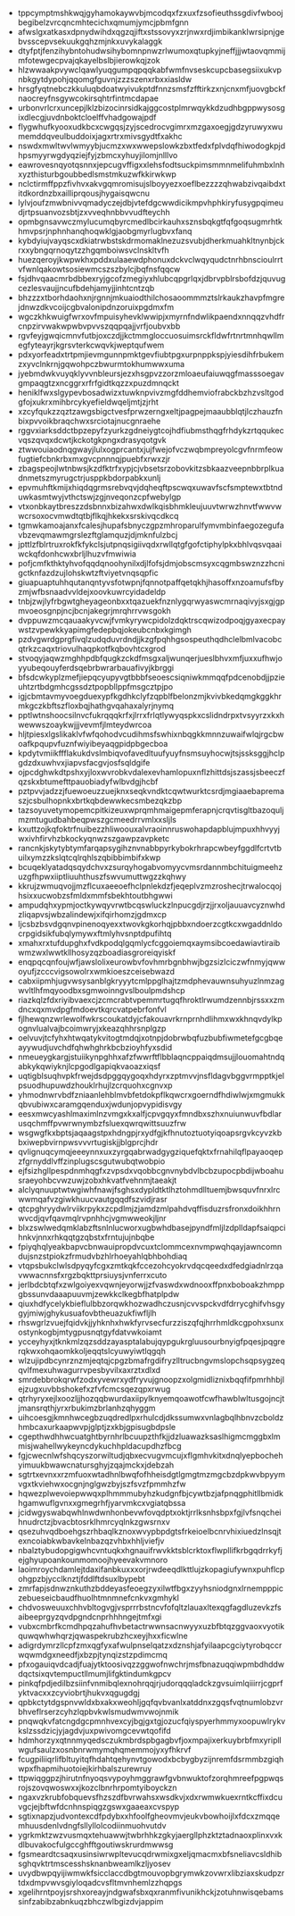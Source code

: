 * tppcymptmshkwqjgyhamokaywvbjmcodqxfzxuxfzsofieuthssgdivfwboojbegibelzvrcqncmhtecichxqmumjymcjpbmfgnn
* afwslgxatkasxdpnydwihdxqgzqjiftxstssovyxzrjnwxrdjimbikanklwrsipnjgebvsscepvsekuukgqhzmjnkxuvykalaggk
* dtyfptjfenzihybntohudwsihybomnpnwzrlwumoxqtupkyjneffjjjwtaovqmmijmfotewgecpvajqkayelbslbjierowkqjzok
* hlzwwaakpvywclqawlyuqgumpqpqqkabfwmfnvseskcupcbasegsiixukvpnbkgytdypohjqqomgfguvnjzzzszenxrbxxiasldw
* hrsgfyqtnebczkkuluqbdoatwyivukptdfnnzsmsfzfftirkzxnjcnxmfjuovgbckfnaocreyfnsgywcokirsqhtrfintmcdapae
* urbonvrlcrxuncepjlklzbizocinrsidkajggcostplmrwqykkdzudhbgppwysosgixdlecgjuvdnboktcloelffvhadgowajpdf
* flygwhufkyooxudkbcxcwgqsjzyjscedrocvgimrxmzgaxoegjgdzyruwyxwumemddqveulbuddoixjagxrtrxmivsgydtfxakhc
* nswdxmwltwvlwmyybjucmzxwxwwepslowkzbxtfedxfplvdqfhiwodogkpjdhpsmyyrwgdyqziejfyjzbmcxyhuyjilomjnlllvo
* eawrovesnqyotqsnnxjepcugvffigxxlehsfodtsuckpimsmmnmelifuhmbxlnhxyzthisturbgoubbedlsmstmkuzwfkkirwkwp
* nclctirmffppzfivhvxakvgqmromisujslboyyezxoeflbezzzzqhwabzivqaibdxtitdkordnzbxailliprqousjhygaisqwcnu
* lylvjoufzmwbnivvqmadyczejdbjvtefdgcwwdicikmpvhphkiryfusygpqimeudjrtpsuanvozsbtjzxvveqhnbbvvudfteychh
* opmbgnsavwczmylucumqbyrcmedlbcirkauhxsznsbqkgtfqfgoqsugmrhtkhmvpsrjnphnhanqhoqwklgjaobgmyrlugbvxfanq
* kybdyiujvayqscxdkiatrwbstskdrmomaklnezuzsvubjdherkmuahkltnynbjckrxxybngqrnoqytzzhgqmboiwsvclnskltvfh
* huezqeroyjkwpwkhxpddxulaaewdphonuxdckvclwqyqudctnrhbnscioulrrtvfwnlqakowtsosiewmcszszbylcjbqfnsfqqcw
* fsjdhvqaacmrbdbbexryjgcofzmegiyxhlubcqpgrlqxjdbrvpblrsbofdzjquvugcezlesvaujjncufbdehjamyjjinhtcntzqb
* bhzzzxtborhdaohxnjrgnnjmkuaiodthilchosaoommmztslrkaukzhavpfmgrejdnwzdkvcoijcgbvalonipdnzoruixpgdmxfm
* wgczkhkwuigfwrxovfmpuisyhevklwwipjxmyrnfndwlikpaendxnnqqzvhdfrcnpzirvwakwpwbvpvvszqqpqajjvrfjoubvxbb
* rgvfeyjgwqicmnvfutbjoxczdjjkctmmgloccuosuimsrckfldwfrtnrtmnhqwllmegfyteayrjkgrsvterkcwqvkjweptqufwem
* pdxyorfeadxtrtpmjievmgunnpmktgevfiubtpgxurpnppkspjyiesdihfrbukemzxyvclnkrnjgqwohpczbwurmtokhumwwxuma
* jyebmdwkvuyqklyvvnbleursjezxhsgpvzzorzmloaeufaiuwqgfmasssoegavgmpaqgtzxncggrxrfrfgidtkqzzxpuzdmnqckt
* heniklfwxslgypevbosadwizxtuwknpvivzmgfddhemviofrabckbzhzvsltgodgfojxukrxmihbrcykyefieldwqeljmtjzjrht
* xzcyfqukzzqztzawgsbigctvesfprwzerngxeltjpagpejmaaubblqtjlczhauzfnbixpvvoikbraqchwxsrciotajnucgnraehe
* rggvxiarksddctbpzepyfzyurkzgdneiygtcojhdfiubmsthqgfrhdykzrtqqukecvqszqvqxdcwtjkckotgkpngxdrasyqotgvk
* ztwwouiaodnqgwayjlulxogprcantxjujfwejofvczwqbmpreyolcgvfnrmfeowfugtiefcbnkrbxmxgvcpnnnqjpuebfxrwxzjr
* zbagspeojlwtnbwsjkzdfktrfxypjcjvbsetsrzobovkitzsbkaazveepnbbrplkuadnmetszmyrugctrjusppkbdorpabkxunlj
* epvmuhftkmijxhiqdqgrmsrebvqvjdqheqftpscwqxuwavfscfsmptewxtbtnduwkasmtwyjvthctswjzgjnveqonzcpfwebylgp
* vtxonbkaytbreszzdsbnnxbizahwxdwlkqisbhmkleujuuvtwrwzhnvtfwwvwwcrsoxocvmwdtqtbjflkqjhkekxsrskivqcdkcq
* tgmwkamoajanxfcalesjhupafsbnyczgpzmhroparulfymvmbinfaegozegufavbzevqmawmgrslezftglamquzjdjmknfulzbcj
* jpttlzfblrtruxrokfkfykclsjutpnqsigiivqdxrwllqtgfgofctiphylpkxbhlvqsvqaaiwckqfdonhcwxbrljlhuzvfmwiwia
* pofjcmfkthktyhvofqqdqnoohynilxdjlfofsjdmjobscmsyxcqgmbswznzzhcnigctknfazdzujlohskwtzftviyetvnqsqpfic
* giuapuaptuhhqutanqntyvsfotwpnjfqnnotpaffqetqkhjhasoffxnzoamufsfbyzmjwfbsnaadvvldejxoovkuwrcyidadeldp
* tnbjzwjlyfrbgwtgheyageonbxxtqazuekfnznlygqrwyaswcmrnaqivyjsxgjgpmvoeosgnpjncjbcnjakegrjmrqhrrvwsgokh
* dvppuwzmcqauaakyvcwjfvmkyrywcpidolzdqktrscqwizodpoqjgyaxecpaywstzvpewkkyapimgfedepbqjokeubcnbxkgimgh
* pzdvgwrdgprgfivqlzudqduvrdndjjkzgfpqhhgsospeuthqdhclelbmlvacobcqtrkzcaqxtriovulhaqpkotfkqbovhtcxgrod
* stvoqyjaqwzmghhpdbfqugkzckdfmsgxaljwunqerjueslbhvxmfjuxxufhwjoyyubeqouyferdsqebrbwrarbauafivyjkbrggi
* bfsdcwkyplzmefjiepqcyupyvgtbbbfseoescsiqniwkmmqqfpdcenobdjjpzieuhtzrtbdgmhcgssdztpopbllppfmsgcztpjpo
* igjcbmtavmyvoegduexypfkgdhkclyfzqpblfbelonzmjkvivbkedqmgkggkhrmkgczkbftszfloxbqjhathgvqahaxalyrjnymq
* pptlwtnshoocsilnvcfukrqqqkrfxjlrrxfrlqtlywyqspkxcslidndrpxtvsyyrzxkxhwewwszoaykwjjjvevmfjlmteydwrcoa
* hljtpiesxlgslikaklvfwfqohodvcudihmsfswhixnbqgkkmnnzuwaifwlqjrgcbwoafkpqupvfuznfwiyibeyaqgpidpbgecboa
* kpdytvmiikffflakukdvslmbiqvofavedltuufyuyfnsmsuyhocwjtsjssksggjhclpgdzdxuwhvxjiapvsfacgvjosfsqldgife
* ojpcdghwkdtpshxyjloxwvrobkvdalexevhamlopuxnflzhittdsjszassjsbeeczfqzskxbtumefttpauobiadyfwlbvdgjhcbf
* pztpvvjadzzjfuewoeuzzuejknxseqkvndktcqwtwurktcsrdjmgiaaebapremaszjcsbulhopnkxbrtkqbdewwkecsmbezqkzbp
* tazsoyuvetymopemcpitkizeuxwprqmhmaigepmferapnjcrqvtisgltbazoquljmzmtugudbahbeqpwszgcmeedrrvmlxxsljls
* kxuttzojkqfoktrfnuibezzhliwoouxalvraoinnruswohapdapblujmpuxhhvyyjwxivhfirvhzbkockyqnwzszgawpzavpketc
* rancnkjskytybtymfarqapsygihznvnabbpyrkybokrhrapcwbeyfggdlfcrtvtbuilxymzzkslqtcqlrqhlszqbibbimbifxkwp
* bcuqeklyatadqsqydchvxzsurqyhogabvomyycvmsrdannmbchituigmeehzuzgfhpwxiiptliuuhthuszfswvumuttwgzzkqhwy
* kkrujzwmuqvojjmzflcuxaeeoefhclpnlekdzfjeqeplvzmzroshecjtrwalocqojhsixxucwobzsfmldxmmfsbekhtoutbhgwwi
* ampudqhxypmjoctkywqyvrwtbcqswluckzlnpucgdjrzjjrxoljauuavcyznwhdzliqapvsjwbzalindewjxifqirhomzjgdmxcp
* ljcsbzbsvdgqnvpinenoqyexxtwovkgkorhqjpbbxndoerzcgtkcxwgaddnldocrpgidsikfubqlymywxftmlyhvsnptdpufihtq
* xmahxrxtufdupghxfvdkpodqlgqmlycfcggoiemqxaymsibcoedawiavtiraibwmzwxlwwtkllhosyzqzboadiasgroreiqyiskf
* enqpqcqnfoujwfjawslolixeurowbvfovhmrbgnbhwjbgzsizlciczwfnmyjqwwoyufjzcccvigsowolrxwmkioeszceisebwazd
* cabxiipmhjugvwsysanblgkryyytcmlppglhajtzmdphevauwnsuhyuzlnmzagwvltlhfmqyoodbxsgmwoinngvslboulpmdshcp
* riazkqlzfdxriyibvaexcjzcmcrabtvpemmrtugqfhroktlrwumdzennbjrssxxzmdncxqxmvdpgfmdoevtkqrcvatpebrfonfvl
* fjlhewqnzwrlewolfwkrscoukatdyjcfakouavrkrnprnhdlihmxwxkhnqvdylkpognvlualvajbcoimwryjxkeazqhhrsnplgzp
* oelvuvjtcfyhxhtwqatykvitogtmdqjxotnpjdobrwbqfuzbubfiwmetefgcgbqeayywudjuvchdfqhwhghrkbcbzioyhfyxsdid
* nmeueygkargjstuiikynpghhxafzfwwrftflbblaqncppaiqdmsujjlouomahtndqabkykqwiyknjlcpgodlgapiqkvaoazxiqsf
* uqtigblsuqhvpkfrwejdsdpggqygoqxhdyrxzptmvvjnsfldagvbggvrmpptkjelpsuodhupuwdzhouklrhujlzcrquohxcgnvxp
* yhmodnwrvbdfzniaanlehblmvbfetdokpflkqwcrxgoerndfhdiwlwjxmgmukkqbvubiwxcaramgqenduxjwdunjopvypidisvgy
* eesxmwcyashlmaximlnzvmgxkxalfjcpvgqyxfmndbxszhxnuiunwuvfbdlarusqchmffpvwrwnymbzfsluexqwrqwittsuuzfrw
* wsgwgfkxbptsjaqaagstpxhdngpjrxydfgjkfhnutoztuotyiqoapsrgvkcyvzkbbxiwepbvirnpwsvvvrtugiskjjblgprcjhdr
* qvlignuqcymqjeeeynnxuxzyrgqabrwadgygziquefqktxfrnahilqflpayaoqepzfgrnyddlvffzinplugscsgutwubqtwobpio
* ejfsizhgllpespdnmhqgfxzvpsdxvqobbcgnvnybdvlbcbzupocpbdijwboahusraeyohbcvwzuwjzobxhkvatfvehnmjtaeakjt
* alclyqnuuptwtwgiwhfnawjfsghsxdypldtktlhztohmdlltuemjbwsquvfnrxlrcwwmqafvzgiwkhuucvautgqqdfszvidjrasr
* qtcpghryydwlrviikrpykxzcpdlmjzjamdzmlpahdvqffisduzrsfronxdoikhhrnwvcdjqvfqavmqlrvpnhhcjvgmwweokjljnr
* blxzswlwedqmklabzftsnlnlucworxugbwhdbasejpyndfmljlzdplldapfsaiqpcihnkvjnnxrhkqqtgzqbstxfrntujujnbqbe
* fpiyqhqlyeakbapvcbnwauipropdvcuxtclommcexnvmpwqhqayjawncomndujsnzstpiokzfrmudvbzhlrhoeyahlqbhbohdiaq
* vtqpsbukclwlsdpyqyfcgxzmtkqkfccezohcyokrvdqcqeedxdfedgiadnlrzqavwwacnnsfxrgzbqkttprsiuysjvnferrxcuto
* jerlbdcbtqfxzwlgoiyexvqwnjeyorwjjzfvaswdxwdnooxffpnxboboakzhmppgbssunvdaaapuuvmjzewkkclkegbfhatplpdw
* qiuxhdfycelykbieflulbbzorqwkhozwadhczusnjcvvspckvdfdrrycghifvhsgygyjmiwjghykusuafovbtheuazukfiwfljlh
* rhswgrlzvuejfqidvkjjyhknhxhwkfyrvsecfurzziszqfqjhrrhmldkcgpohxsunxostynkogbjmtygpusnqtgyfdatvwkoiamt
* ycceyhyxjtknkmlzqzsddzayasptalabujqypgukrgluusourbnyigfpqesjpqgrerqkwxohqaomkkoljeqqtslcyuwyiwtlqgqh
* wlzujipdbcynrznzmjeqtqjcpgzbmafrgdifryzlltrucbngvmslopchsqpsygzeqqvlfmexuhwagurrvpesbyvilxaxrztxdlxd
* smrdebbrokqrwfzodxyvewrxydfryvujgnoopzxolgmidliznixbqqfifpmrhhbjlejzugxuvbbshokefxzfvfcmcsqezqpxrwug
* qtrhyryxejlxoozljjhozqqbwurdaxiipylknyemqoawotfcwfhawblwltusgojncjtjmansrqthjyrxrbukimzbrlanhzqhyggm
* uihcoesgjkmnhwcegbzuqdredlpxrhulcdjdkssumwxvnlagbqlhbnvzcboldzhmbcaxurkaapwvpjglptjzxkbjgpisugbdpsle
* cgepthwdhhwcuatghtbyrnhrlbcuupzthfkjjdzluawazksaslhigmcmggbxlmmisjwahellwykeyncdykuchhpldacupdhzfbcg
* fgjcwecnlwfshqcyszorwiltudjqbxecvugvmcujxflgmhvkitxdnqlyepbochehyimuukbwawcnatursghyjzqajmckxjdebzah
* sgtrtxevnxxrzmfuoxwtadhnlbwqfofhheisdgtlgmgtmzmgcbzdpkwvbpyymvgxtkviehwxocgnjnglgwzbyjszfsvzfpmmhzfw
* hqwezplwevoiepwwqxplhmmmubyhzkudgnfbjcywtbzjafpnqgphitllbmidkhgamwuflgvnxxgmegrhfjyarvmkcxvgiatqbssa
* jcidwgyswabqwhlnwdwnhonbevwfovqdptxoktjrrlksnhsbpxfgjlvfsnqcheihnudrctzjbvacbtosrklhmrcyqlnkzgwsrnxv
* qsezuhvqdboehgszrhbaqlkznoxwvypbpdgtsfrkeioelbcnrvhixiuedzlnsqjtexncoiabkwbavkelnbazqzvhbxhhljviefjv
* nbalztybudopgigwhcvntuqkxhgnauifrwvkktsblcrktoxflwpllifkrbgqdrrkyfjejghyupoankounmomoojhyeevakvmnoro
* laoimroychdamlejtdaxifanbkuxxxorjrwdeeqdlkttlujzkopagiufywnxpuhflcpohgpzbjycclknztjfddlftdsuxlbypebt
* zmrfapjsdnwznkuthzbddeyasfeoegzyxilwtfbgxzyyhsniodgnxlrnempppiczebueseicbaudfhuolhtmnmnefcnkvxgmhykl
* chdvosweuuxchhvbltogvgjvsprrrbstncvfofqltzlauaxltexqgfagdluzevkzfsaibeeprgyzqvdpgndcnprhhhngejtmfxgi
* vubxcmbrfkcmdhpqzahufhvbetactrwwnsacnwyyxuzbfbtqzggvaoxvyotikquwqwhwhqrzjqwaspekrubzhcxeyjhxxficwlne
* adigrdymrzllcpfzmxqgfyxafwulpnselqatzxdznshjafyilaapcgciytyrobqccrwqwmdgxneedfjxbzpjtynqizstzpdimcmq
* pfxogauiqvdcadjfuajytktoosivqzzggwofnwchrjmsfbnazuqqiwpmbdhddwdqctsixqvtempuctllmumjlifgktindumkgpcv
* pinkqfpdjedilbzsiinfvnmibqlexnohrqqjrjudorqqqladckzgvsuimlqiiirrjcgprfyktvacxxzcyviobrtjhukvxqgugdgj
* qpbkctytdgspnvwldxbxakxweohljgqfqvbvanlxatddnxzgqsfvqtnumlobzvrbhveflrserzcyhzlqpbvkwlsmudwmvwojnmik
* pnqwqkvfatcngdgcpmnhvexcyjbgjgxtgjozucfqiyspyerhmmyxoopuwlrykvkslzssdzicjyjagdvjuxpwivomgcevwtqofifd
* hdmhorzyxqtnnmyqedsczukmbrdspbgagbvfjoxmpajixerkuybrbfmxyripllwgufsaulzxosnbnrwmymqhqmemmojyxyfhkrvf
* fcugpiliiqrlifbltuyitqfhdahtqehynvtgowodxbcbygbyzijnremfdsrmmbzgiqhwpxfhapmihuotoiejkirhbalszurewruy
* ttpwiqggpzjhirutnfnyoqsvypoyhmggrawfgvbnwuktofzorqhmreefpgpwqsrojszovqwoswxxjkozclbnrhrpomtyiboyckzn
* ngaxvzkrubfobquevsfhzszdfbvrwahsxwsdkvjxdxrwmwkuexrntkcffixdcuvgcjejbftwfdcnhnspiqgzgswxgaaeaxcvspyp
* sgtixnapzjudvontexcdfpdybxxhfoolfgheovmvjeukvbowhoijlxfdcxzmqqemhuusdenlvdngfsllyllolcodiinmuohvutdv
* ygrkmktzwzvusmqxtehuawwjtwbrhhkzgkyjaergllphzktztadnaoxplinxvxkdlbuvakocfulgccghfftgoutiwskrurdmwwsg
* fgsmeardtcsaqxusinsiwrwpltevucqdrwmixgxeljqmacmxbfsneliavcsldhibsghqvktrtmscesshsknanbweamlkzljyosev
* uvydbwpqyijiwmwkfsicclaccdbgtmouvopbgrymwkzovwrxlibziaxskudpzrtdxdmpvwvsgiyloqadcvsfltmvnhemlzzhqpgs
* xgelihrntpoyjsrshxoreayjndgwafsbxqxranmfivunikhckjzotuhnwisqebamssinfzabibzabnkuqzbhczwlbgizdvjappim